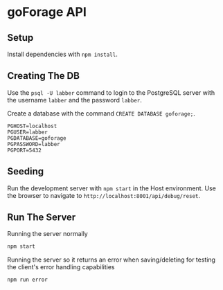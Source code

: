 # goForage API

## Setup

Install dependencies with `npm install`.

## Creating The DB

Use the `psql -U labber` command to login to the PostgreSQL server with the username `labber` and the password `labber`. 

Create a database with the command `CREATE DATABASE goforage;`.


```
PGHOST=localhost
PGUSER=labber
PGDATABASE=goforage
PGPASSWORD=labber
PGPORT=5432
```

## Seeding

Run the development server with `npm start` in the Host environment. 
Use the browser to navigate to `http://localhost:8001/api/debug/reset`.

## Run The Server

Running the server normally
```sh
npm start
```

Running the server so it returns an error when saving/deleting for testing the client's error handling capabilities
```sh
npm run error
```